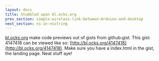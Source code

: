 ```yaml
---
layout: docs
title: Stumbled upon bl.ocks.org
prev_section: simple-wireless-link-between-Arduino-and-desktop
next_section: ns-in-nsstring
---
```

[bl.ocks.org](bl.ocks.org) make code previews out of gists from github:gist. This gist: 4147418 can be viewed like so: [http://bl.ocks.org/4147418](http://bl.ocks.org/4147418). Make sure you have a index.html in the gist, the landing page. 
Neat stuff aye!
